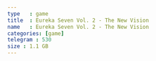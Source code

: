 ```yaml
---
type   : game
title  : Eureka Seven Vol. 2 - The New Vision
name   : Eureka Seven Vol. 2 - The New Vision
categories: [game]
telegram : 530
size : 1.1 GB
---
```



